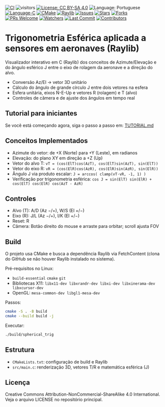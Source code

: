 [![CI](https://github.com/ArvoreDosSaberes/Trigonometria_Esferica_Aeronaves/actions/workflows/ci.yml/badge.svg)](https://github.com/ArvoreDosSaberes/Trigonometria_Esferica_Aeronaves/actions/workflows/ci.yml)
![visitors](https://visitor-badge.laobi.icu/badge?page_id=ArvoreDosSaberes.Trigonometria_Esferica_Aeronaves)
[![License: CC BY-SA 4.0](https://img.shields.io/badge/License-CC_BY--SA_4.0-blue.svg)](https://creativecommons.org/licenses/by-sa/4.0/)
![Language: Portuguese](https://img.shields.io/badge/Language-Portuguese-brightgreen.svg)
[![Language-C](https://img.shields.io/badge/language-C-blue.svg)](https://en.wikipedia.org/wiki/C_(programming_language))
[![CMake](https://img.shields.io/badge/build-CMake-informational.svg)](https://cmake.org/)
[![Raylib](https://img.shields.io/badge/graphics-raylib-2ea44f.svg)](https://www.raylib.com/)
[![Issues](https://img.shields.io/github/issues/ArvoreDosSaberes/Trigonometria_Esferica_Aeronaves.svg)](https://github.com/ArvoreDosSaberes/Trigonometria_Esferica_Aeronaves/issues)
[![Stars](https://img.shields.io/github/stars/ArvoreDosSaberes/Trigonometria_Esferica_Aeronaves.svg)](https://github.com/ArvoreDosSaberes/Trigonometria_Esferica_Aeronaves/stargazers)
[![Forks](https://img.shields.io/github/forks/ArvoreDosSaberes/Trigonometria_Esferica_Aeronaves.svg)](https://github.com/ArvoreDosSaberes/Trigonometria_Esferica_Aeronaves/network/members)
[![PRs Welcome](https://img.shields.io/badge/PRs-welcome-brightgreen.svg)](https://makeapullrequest.com)
[![Watchers](https://img.shields.io/github/watchers/ArvoreDosSaberes/Trigonometria_Esferica_Aeronaves)](https://github.com/ArvoreDosSaberes/Trigonometria_Esferica_Aeronaves/watchers)
[![Last Commit](https://img.shields.io/github/last-commit/ArvoreDosSaberes/Trigonometria_Esferica_Aeronaves)](https://github.com/ArvoreDosSaberes/Trigonometria_Esferica_Aeronaves/commits)
[![Contributors](https://img.shields.io/github/contributors/ArvoreDosSaberes/Trigonometria_Esferica_Aeronaves)](https://github.com/ArvoreDosSaberes/Trigonometria_Esferica_Aeronaves/graphs/contributors)

# Trigonometria Esférica aplicada a sensores em aeronaves (Raylib)

Visualizador interativo em C (Raylib) dos conceitos de Azimute/Elevação e do ângulo esférico J entre o eixo de rolagem da aeronave e a direção do alvo.

- Conversão Az/El -> vetor 3D unitário
- Cálculo do ângulo de grande círculo J entre dois vetores na esfera
- Esfera unitária, eixos N-E-Up e vetores R (rolagem) e T (alvo)
- Controles de câmera e de ajuste dos ângulos em tempo real

## Tutorial para iniciantes

Se você está começando agora, siga o passo a passo em: [TUTORIAL.md](TUTORIAL.md)

## Conceitos Implementados

- Azimute do vetor: de +X (Norte) para +Y (Leste), em radianos
- Elevação: do plano XY em direção a +Z (Up)
- Vetor do alvo T: `vT = (cos(ElT)cos(AzT), cos(ElT)sin(AzT), sin(ElT))`
- Vetor do eixo R: `vR = (cos(ElR)cos(AzR), cos(ElR)sin(AzR), sin(ElR))`
- Ângulo J via produto escalar: `J = arccos( clamp(vT·vR, -1, 1) )`
- Verificação por trigonometria esférica: `cos J = sin(ElT) sin(ElR) + cos(ElT) cos(ElR) cos(AzT - AzR)`

## Controles

- Alvo (T): A/D (Az −/+), W/S (El +/−)
- Eixo (R): J/L (Az −/+), I/K (El +/−)
- Reset: R
- Câmera: Botão direito do mouse e arraste para orbitar; scroll ajusta FOV

## Build

O projeto usa CMake e busca a dependência Raylib via FetchContent (clona do GitHub se não houver Raylib instalado no sistema).

Pré-requisitos no Linux:
- `build-essential` `cmake` `git`
- Bibliotecas X11: `libx11-dev libxrandr-dev libxi-dev libxinerama-dev libxcursor-dev`
- OpenGL: `mesa-common-dev libgl1-mesa-dev`

Passos:

```bash
cmake -S . -B build
cmake --build build -j
```

Executar:

```bash
./build/spherical_trig
```

## Estrutura

- `CMakeLists.txt`: configuração de build e Raylib
- `src/main.c`: renderização 3D, vetores T/R e matemática esférica (J)

## Licença

Creative Commons Attribution-NonCommercial-ShareAlike 4.0 International. Veja o arquivo LICENSE no repositório principal.
